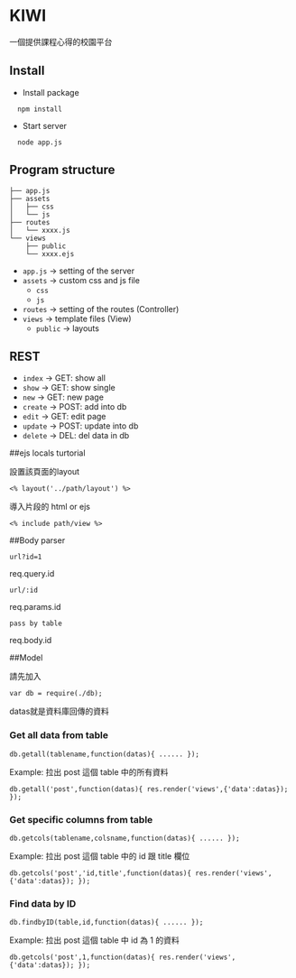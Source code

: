 # KIWI

一個提供課程心得的校園平台

## Install

- Install package
```
  npm install
```

- Start server
```
  node app.js
```

## Program structure

```
├── app.js
├── assets
│   ├── css
│   └── js
├── routes   
│   └── xxxx.js  
└── views
    ├── public
    └── xxxx.ejs
```

- `app.js` -> setting of the server
- `assets` -> custom css and js file
  - `css`
  - `js`
- `routes` -> setting of the routes (Controller)
- `views` -> template files (View)
  - `public` -> layouts

## REST

- `index` -> GET: show all
- `show` -> GET: show single
- `new` -> GET: new page
- `create` -> POST: add into db
- `edit` -> GET: edit page
- `update` -> POST: update into db
- `delete` -> DEL: del data in db

##ejs locals turtorial

設置該頁面的layout

`<% layout('../path/layout') %>`

導入片段的 html or ejs

`<% include path/view %>`

##Body parser

`url?id=1`

req.query.id

`url/:id`

req.params.id

`pass by table`

req.body.id

##Model

請先加入

`var db = require(./db);`

datas就是資料庫回傳的資料

### Get all data from table

`db.getall(tablename,function(datas){
  ......
});`

Example: 拉出 post 這個 table 中的所有資料

`db.getall('post',function(datas){
  res.render('views',{'data':datas});
});`

### Get specific columns from table

`db.getcols(tablename,colsname,function(datas){
  ......
});`

Example: 拉出 post 這個 table 中的 id 跟 title 欄位

`db.getcols('post','id,title',function(datas){
  res.render('views',{'data':datas});
});`

### Find data by ID

`db.findbyID(table,id,function(datas){
  ......
});`

Example: 拉出 post 這個 table 中 id 為 1 的資料

`db.getcols('post',1,function(datas){
  res.render('views',{'data':datas});
});`

